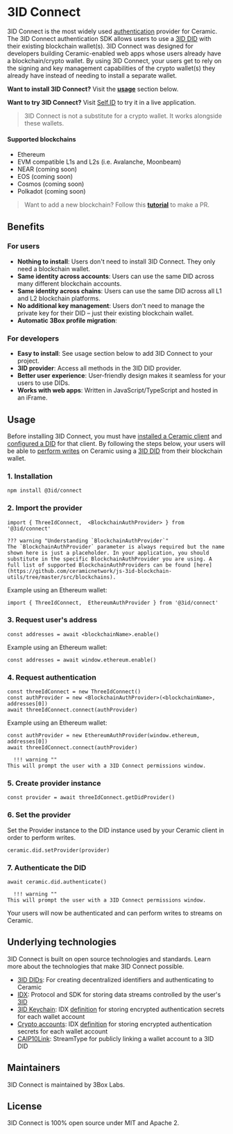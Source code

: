# 3ID Connect

3ID Connect is the most widely used [authentication]() provider for Ceramic. The 3ID Connect authentication SDK allows users to use a [3ID DID]() with their existing blockchain wallet(s). 3ID Connect was designed for developers building Ceramic-enabled web apps whose users already have a blockchain/crypto wallet. By using 3ID Connect, your users get to rely on the signing and key management capabilities of the crypto wallet(s) they already have instead of needing to install a separate wallet.

**Want to install 3ID Connect?** Visit the [**usage**](#usage) section below.

**Want to try 3ID Connect?** Visit [Self.ID](https://self.id) to try it in a live application.

> 3ID Connect is not a substitute for a crypto wallet. It works alongside these wallets.

#### Supported blockchains

- Ethereum
- EVM compatible L1s and L2s (i.e. Avalanche, Moonbeam)
- NEAR (coming soon)
- EOS (coming soon)
- Cosmos (coming soon)
- Polkadot (coming soon)

> Want to add a new blockchain? Follow this [**tutorial**](https://blog.ceramic.network/add-authentication-with-new-blockchains-in-3id-connect/) to make a PR.

## **Benefits**

### For users

- **Nothing to install**: Users don't need to install 3ID Connect. They only need a blockchain wallet.
- **Same identity across accounts**: Users can use the same DID across many different blockchain accounts.
- **Same identity across chains**: Users can use the same DID across all L1 and L2 blockchain platforms.
- **No additional key management**: Users don't need to manage the private key for their DID – just their existing blockchain wallet.
- **Automatic 3Box profile migration**:

### For developers

- **Easy to install**: See usage section below to add 3ID Connect to your project.
- **3ID provider**: Access all methods in the 3ID DID provider.
- **Better user experience**: User-friendly design makes it seamless for your users to use DIDs.
- **Works with web apps**: Written in JavaScript/TypeScript and hosted in an iFrame.

## **Usage**

Before installing 3ID Connect, you must have [installed a Ceramic client](installation.md) and [configured a DID](configure-did.md) for that client. By following the steps below, your users will be able to [perform writes]() on Ceramic using a [3ID DID]() from their blockchain wallet.


### 1. Installation

```
npm install @3id/connect
```

### 2. Import the provider

```
import { ThreeIdConnect,  <BlockchainAuthProvider> } from '@3id/connect'
```

    ??? warning "Understanding `BlockchainAuthProvider`"
    The `BlockchainAuthProvider` parameter is always required but the name shown here is just a placeholder. In your application, you should substitute in the specific BlockchainAuthProvider you are using. A full list of supported BlockchainAuthProviders can be found [here](https://github.com/ceramicnetwork/js-3id-blockchain-utils/tree/master/src/blockchains).

Example using an Ethereum wallet:

```
import { ThreeIdConnect,  EthereumAuthProvider } from '@3id/connect'
```

### 3. Request user's address

```
const addresses = await <blockchainName>.enable()
```

Example using an Ethereum wallet:

```
const addresses = await window.ethereum.enable()
```

### 4. Request authentication

```
const threeIdConnect = new ThreeIdConnect()
const authProvider = new <BlockchainAuthProvider>(<blockchainName>, addresses[0])
await threeIdConnect.connect(authProvider)
```

Example using an Ethereum wallet:

```
const authProvider = new EthereumAuthProvider(window.ethereum, addresses[0])
await threeIdConnect.connect(authProvider)
```
  
  
      !!! warning ""
    This will prompt the user with a 3ID Connect permissions window.
  
  
### 5. Create provider instance

```
const provider = await threeIdConnect.getDidProvider()
```

### 6. Set the provider
Set the Provider instance to the DID instance used by your Ceramic client in order to perform writes.

```
ceramic.did.setProvider(provider)
```

### 7. Authenticate the DID

```
await ceramic.did.authenticate()
```

      !!! warning ""
    This will prompt the user with a 3ID Connect permissions window.
    
Your users will now be authenticated and can perform writes to streams on Ceramic.

## Underlying technologies

3ID Connect is built on open source technologies and standards. Learn more about the technologies that make 3ID Connect possible.

- [3ID DIDs](../dids/3id.md): For creating decentralized identifiers and authenticating to Ceramic
- [IDX](../../tools/identity/idx.md): Protocol and SDK for storing data streams controlled by the user's [3ID]()
- [3ID Keychain](): IDX [definition]() for storing encrypted authentication secrets for each wallet account
- [Crypto accounts](): IDX [definition]() for storing encrypted authentication secrets for each wallet account
- [CAIP10Link](): StreamType for publicly linking a wallet account to a 3ID DID
    
## Maintainers
3ID Connect is maintained by 3Box Labs.

## License
3ID Connect is 100% open source under MIT and Apache 2.

</br>
</br>
</br>
